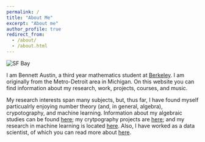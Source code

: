 ```yaml
---
permalink: /
title: "About Me"
excerpt: "About me"
author_profile: true
redirect_from: 
  - /about/
  - /about.html
---
```


![SF Bay](images/sf_bay.png)


I am Bennett Austin, a third year mathematics student at [Berkeley](https://math.berkeley.edu/). I am originally from the Metro-Detroit area in Michigan. 
On this website you can find information about my research, work, projects, courses, and music. 

My research interests span many subjects, but, thus far, I have found myself particualrly enjoying number theory (and, in general, algebra), crypotography, and machine learning. Information about my algebraic studies can be found [here](https://bennettaustin.github.io/courses); my crytpography projects are [here](https://bennettaustin.github.io/projects); and my research in machine learning is located [here](https://bennettaustin.github.io/research). Also, I have worked as a data scientist, of which you can read more about [here](https://bennettaustin.github.io/work).
